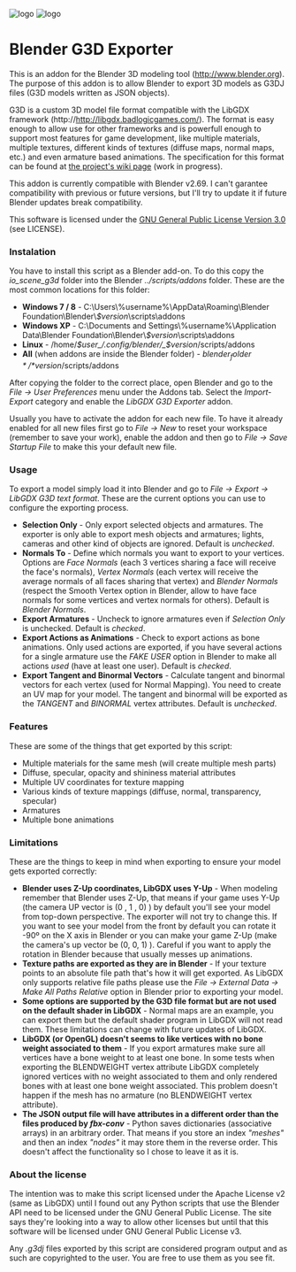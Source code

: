 ![logo](http://libgdx.badlogicgames.com/img/logo.png)
![logo](http://download.blender.org/institute/logos/blender-plain.png)

Blender G3D Exporter
====================

This is an addon for the Blender 3D modeling tool (http://www.blender.org). The purpose of this addon is to allow Blender to export 3D models as G3DJ files (G3D models written as JSON objects).

G3D is a custom 3D model file format compatible with the LibGDX framework (http://http://libgdx.badlogicgames.com/). The format is easy enough to allow use for other frameworks and is powerfull enough to support most features for game development, like multiple materials, multiple textures, different kinds of textures (diffuse maps, normal maps, etc.) and even armature based animations. The specification for this format can be found at [the project's wiki page](https://github.com/libgdx/fbx-conv/wiki) (work in progress).

This addon is currently compatible with Blender v2.69. I can't garantee compatibility with previous or future versions, but I'll try to update it if future Blender updates break compatibility.

This software is licensed under the [GNU General Public License Version 3.0](http://www.gnu.org/licenses/gpl-3.0.txt) (see LICENSE).

### Instalation

You have to install this script as a Blender add-on. To do this copy the *io_scene_g3d* folder into the Blender *../scripts/addons* folder. These are the most common locations for this folder:

* **Windows 7 / 8** - C:\\Users\\%username%\\AppData\\Roaming\\Blender Foundation\\Blender\\_$version_\\scripts\\addons 
* **Windows XP** - C:\\Documents and Settings\\%username%\\Application Data\\Blender Foundation\\Blender\\_$version_\\scripts\\addons 
* **Linux** - /home/_$user_/.config/blender/_$version_/scripts/addons
* **All** (when addons are inside the Blender folder) - *$blender_folder*/*$version*/scripts/addons

After copying the folder to the correct place, open Blender and go to the *File -> User Preferences* menu under the Addons tab. Select the *Import-Export* category and enable the *LibGDX G3D Exporter* addon.

Usually you have to activate the addon for each new file. To have it already enabled for all new files first go to *File -> New* to reset your workspace (remember to save your work), enable the addon and then go to *File -> Save Startup File* to make this your default new file.

### Usage

To export a model simply load it into Blender and go to *File -> Export -> LibGDX G3D text format*. These are the current options you can use to configure the exporting process.

* **Selection Only** - Only export selected objects and armatures. The exporter is only able to export mesh objects and armatures; lights, cameras and other kind of objects are ignored. Default is *unchecked*.
* **Normals To** - Define which normals you want to export to your vertices. Options are *Face Normals* (each 3 vertices sharing a face will receive the face's normals), *Vertex Normals* (each vertex will receive the average normals of all faces sharing that vertex) and *Blender Normals* (respect the Smooth Vertex option in Blender, allow to have face normals for some vertices and vertex normals for others). Default is *Blender Normals*.
* **Export Armatures** - Uncheck to ignore armatures even if *Selection Only* is unchecked. Default is *checked*.
* **Export Actions as Animations** - Check to export actions as bone animations. Only used actions are exported, if you have several actions for a single armature use the *FAKE USER* option in Blender to make all actions *used* (have at least one user). Default is *checked*.
* **Export Tangent and Binormal Vectors** - Calculate tangent and binormal vectors for each vertex (used for Normal Mapping). You need to create an UV map for your model. The tangent and binormal will be exported as the *TANGENT* and *BINORMAL* vertex attributes. Default is *unchecked*.

### Features

These are some of the things that get exported by this script:

* Multiple materials for the same mesh (will create multiple mesh parts)
* Diffuse, specular, opacity and shininess material attributes
* Multiple UV coordinates for texture mapping
* Various kinds of texture mappings (diffuse, normal, transparency, specular)
* Armatures
* Multiple bone animations

### Limitations

These are the things to keep in mind when exporting to ensure your model gets exported correctly:

* **Blender uses Z-Up coordinates, LibGDX uses Y-Up** - When modeling remember that Blender uses Z-Up, that means if your game uses Y-Up (the camera UP vector is (0 , 1 , 0) ) by default you'll see your model from top-down perspective. The exporter will not try to change this. If you want to see your model  from the front by default you can rotate it -90º on the X axis in Blender or you can make your game Z-Up (make the camera's up vector be (0, 0, 1) ). Careful if you want to apply the rotation in Blender because that usually messes up animations.
* **Texture paths are exported as they are in Blender** - If your texture points to an absolute file path that's how it will get exported. As LibGDX only supports relative file paths please use the *File -> External Data -> Make All Paths Relative* option in Blender prior to exporting your model.
* **Some options are supported by the G3D file format but are not used on the default shader in LibGDX** - Normal maps are an example, you can export them but the default shader program in LibGDX will not read them. These limitations can change with future updates of LibGDX.
* **LibGDX (or OpenGL) doesn't seems to like vertices with no bone weight associated to them** - If you export armatures make sure all vertices have a bone weight to at least one bone. In some tests when exporting the BLENDWEIGHT vertex attribute LibGDX completely ignored vertices with no weight associated to them and only rendered bones with at least one bone weight associated. This problem doesn't happen if the mesh has no armature (no BLENDWEIGHT vertex attribute).
* **The JSON output file will have attributes in a different order than the files produced by _fbx-conv_** - Python saves dictionaries (associative arrays) in an arbitrary order. That means if you store an index *"meshes"* and then an index *"nodes"* it may store them in the reverse order. This doesn't affect the functionality so I chose to leave it as it is.

### About the license

The intention was to make this script licensed under the Apache License v2 (same as LibGDX) until I found out any Python scripts that use the Blender API need to be licensed under the GNU General Public License. The site says they're looking into a way to allow other licenses but until that this software will be licensed under GNU General Public License v3.

Any *.g3dj* files exported by this script are considered program output and as such are copyrighted to the user. You are free to use them as you see fit.
